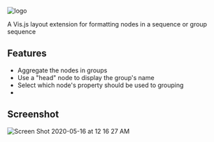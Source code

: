 ![logo](https://user-images.githubusercontent.com/114015/82124812-8367bf80-976f-11ea-9663-16b4358403f1.png)

A Vis.js layout extension for formatting nodes in a sequence or group sequence

## Features

- Aggregate the nodes in groups
- Use a "head" node to display the group's name
- Select which node's property should be used to grouping
- 

## Screenshot

![Screen Shot 2020-05-16 at 12 16 27 AM](https://user-images.githubusercontent.com/114015/82110234-8a101b80-970a-11ea-9367-d01cbdbf9662.png)

